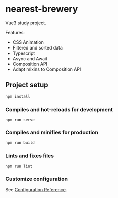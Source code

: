 # nearest-brewery

Vue3 study project.

Features:
- CSS Animation
- Filtered and sorted data
- Typescript
- Async and Await
- Composition API
- Adapt mixins to Composition API

## Project setup
```
npm install
```

### Compiles and hot-reloads for development
```
npm run serve
```

### Compiles and minifies for production
```
npm run build
```

### Lints and fixes files
```
npm run lint
```

### Customize configuration
See [Configuration Reference](https://cli.vuejs.org/config/).
